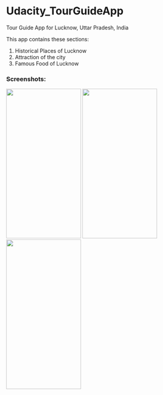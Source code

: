 # Udacity_TourGuideApp
Tour Guide App for Lucknow, Uttar Pradesh, India

This app contains these sections:
1) Historical Places of Lucknow
2) Attraction of the city
3) Famous Food of Lucknow

### Screenshots:

<img src="https://user-images.githubusercontent.com/52229134/84187871-4c57a600-aab0-11ea-8a79-e57d8b3d5994.png" width="200" height="400" />

<img src="https://user-images.githubusercontent.com/52229134/84187849-45309800-aab0-11ea-8120-0e6600096f03.png" width="200" height="400" />

<img src="https://user-images.githubusercontent.com/52229134/84187858-4792f200-aab0-11ea-8789-e41ca224817b.png" width="200" height="400" />
